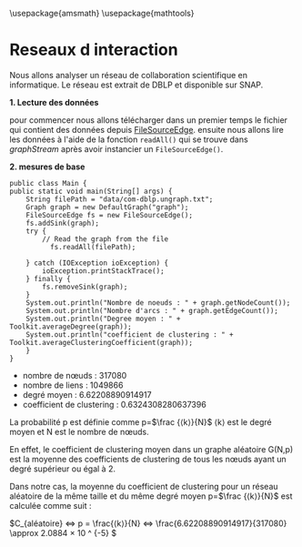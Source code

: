 \usepackage{amsmath}
\usepackage{mathtools}
<script defer src="https://cdn.jsdelivr.net/npm/katex@0.16.9/dist/katex.js" integrity="sha384-ImWHyYvDPlRzwFnvLhG9Jcpm/7qL4SVIuJK0C6Rj+Mf7fpeNJCLCynC+EVz4kCSA" crossorigin="anonymous"></script>

# Reseaux d interaction

Nous allons analyser un réseau de collaboration scientifique en informatique. Le réseau est extrait de DBLP et disponible sur SNAP.

**1. Lecture des données**

pour commencer nous allons télécharger dans un premier temps le fichier qui contient des données depuis [FileSourceEdge](https://data.graphstream-project.org/api/gs-core/current/org/graphstream/stream/file/FileSourceEdge.html).
ensuite nous allons lire les données à l'aide de la fonction `readAll()` qui se trouve dans *graphStream* après avoir instancier un `FileSourceEdge()`.

**2. mesures de base**

    public class Main {  
    public static void main(String[] args) {  
        String filePath = "data/com-dblp.ungraph.txt";  
        Graph graph = new DefaultGraph("graph");  
        FileSourceEdge fs = new FileSourceEdge();  
        fs.addSink(graph);  
        try {  
            // Read the graph from the file  
			  fs.readAll(filePath);  
  
        } catch (IOException ioException) {  
            ioException.printStackTrace();  
        } finally {  
            fs.removeSink(graph);  
        }  
        System.out.println("Nombre de noeuds : " + graph.getNodeCount());  
        System.out.println("Nombre d'arcs : " + graph.getEdgeCount());  
        System.out.println("Degree moyen : " + Toolkit.averageDegree(graph));  
        System.out.println("coefficient de clustering : " + Toolkit.averageClusteringCoefficient(graph));  
        }  
    }

- nombre de nœuds : 317080
- nombre de liens : 1049866
- degré moyen : 6.62208890914917
- coefficient de clustering : 0.6324308280637396

La probabilité p est définie comme p=$`\frac {⟨k⟩}{N}`$
⟨k⟩ est le degré moyen et N est le nombre de nœuds.

En effet, le coefficient de clustering moyen dans un graphe aléatoire G(N,p) est la moyenne des coefficients de clustering de tous les nœuds ayant un degré supérieur ou égal à 2.

Dans notre cas, la moyenne du coefficient de clustering pour un réseau aléatoire de la même taille et du même degré moyen p=$`\frac {⟨k⟩}{N}`$ est calculée comme suit :
 
 $`C_{aléatoire} <=> p = \frac{⟨k⟩}{N} <=> \frac{6.62208890914917}{317080} \approx 2.0884 × 10 ^ {-5} `$ 
 
